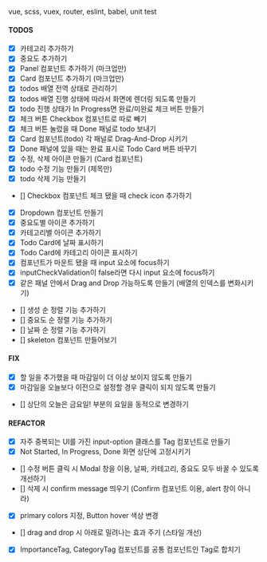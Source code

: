 vue, scss, vuex, router, eslint, babel, unit test

#### TODOS

- [x] 카테고리 추가하기
- [x] 중요도 추가하기
- [x] Panel 컴포넌트 추가하기 (마크업만)
- [x] Card 컴포넌트 추가하기 (마크업만)
- [x] todos 배열 전역 상태로 관리하기
- [x] todos 배열 진행 상태에 따라서 화면에 렌더링 되도록 만들기
- [x] todo 진행 상태가 In Progress면 완료/미완료 체크 버튼 만들기
- [x] 체크 버튼 Checkbox 컴포넌트로 따로 빼기
- [x] 체크 버튼 눌렀을 때 Done 패널로 todo 보내기
- [x] Card 컴포넌트(todo) 각 패널로 Drag-And-Drop 시키기
- [x] Done 패널에 있을 때는 완료 표시로 Todo Card 버튼 바꾸기
- [x] 수정, 삭제 아이콘 만들기 (Card 컴포넌트)
- [x] todo 수정 기능 만들기 (제목만)
- [x] todo 삭제 기능 만들기
- [] Checkbox 컴포넌트 체크 됐을 때 check icon 추가하기
- [x] Dropdown 컴포넌트 만들기
- [x] 중요도별 아이콘 추가하기
- [x] 카테고리별 아이콘 추가하기
- [x] Todo Card에 날짜 표시하기
- [x] Todo Card에 카테고리 아이콘 표시하기
- [x] 컴포넌트가 마운트 됐을 때 input 요소에 focus하기
- [x] inputCheckValidation이 false라면 다시 input 요소에 focus하기
- [x] 같은 패널 안에서 Drag and Drop 가능하도록 만들기 (배열의 인덱스를 변화시키기)
- [] 생성 순 정렬 기능 추가하기
- [] 중요도 순 정렬 기능 추가하기
- [] 날짜 순 정렬 기능 추가하기
- [] skeleton 컴포넌트 만들어보기

#### FIX

- [x] 할 일을 추가했을 때 마감일이 더 이상 보이지 않도록 만들기
- [x] 마감일을 오늘보다 이전으로 설정할 경우 클릭이 되지 않도록 만들기
- [] 상단의 오늘은 금요일! 부분의 요일을 동적으로 변경하기

#### REFACTOR

- [x] 자주 중복되는 UI를 가진 input-option 클래스를 Tag 컴포넌트로 만들기
- [x] Not Started, In Progress, Done 화면 상단에 고정시키기
- [] 수정 버튼 클릭 시 Modal 창을 이용, 날짜, 카테고리, 중요도 모두 바꿀 수 있도록 개선하기
- [] 삭제 시 confirm message 띄우기 (Confirm 컴포넌트 이용, alert 창이 아니라)
- [x] primary colors 지정, Button hover 색상 변경
- [] drag and drop 시 아래로 밀려나는 효과 주기 (스타일 개선)
- [x] ImportanceTag, CategoryTag 컴포넌트를 공통 컴포넌트인 Tag로 합치기
